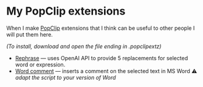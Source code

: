 # My PopClip extensions
When I make [PopClip](https://www.popclip.app) extensions that I think can be useful to other people I will put them here.

_(To install, download and open the file ending in .popclipextz)_

- [Rephrase](https://github.com/beesinblenders/popclip/blob/main/rephrase.popclipextz) — uses OpenAI API to provide 5 replacements for selected word or expression.
- [Word comment](https://github.com/beesinblenders/popclip/blob/main/wordcomment.popclipextz) — inserts a comment on the selected text in MS Word ⚠️ _adapt the script to your version of Word_
